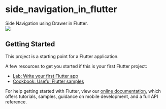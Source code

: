 # side_navigation_in_flutter

Side Navigation using Drawer in Flutter.<br>
<img src="https://user-images.githubusercontent.com/73570477/130484478-441a3328-cd44-45ac-853c-4de983cbf769.gif">
## Getting Started

This project is a starting point for a Flutter application.

A few resources to get you started if this is your first Flutter project:

- [Lab: Write your first Flutter app](https://flutter.dev/docs/get-started/codelab)
- [Cookbook: Useful Flutter samples](https://flutter.dev/docs/cookbook)

For help getting started with Flutter, view our
[online documentation](https://flutter.dev/docs), which offers tutorials,
samples, guidance on mobile development, and a full API reference.
